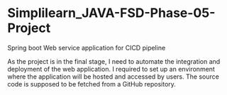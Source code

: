# Simplilearn_JAVA-FSD-Phase-05-Project
Spring boot Web service application for CICD pipeline

As the project is in the final stage, I need to automate the integration and deployment of the web application. I required to set up an environment where the application will be hosted and accessed by users. The source code is supposed to be fetched from a GitHub repository.
